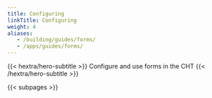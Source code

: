 ```yaml
---
title: Configuring
linkTitle: Configuring
weight: 4
aliases:
   - /building/guides/forms/
   - /apps/guides/forms/
---
```


{{< hextra/hero-subtitle >}}
  Configure and use forms in the CHT
{{< /hextra/hero-subtitle >}}

{{< subpages >}}
